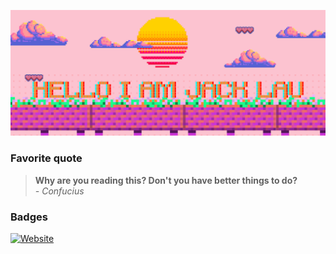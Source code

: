 <a href="https://portfolio.jacklau.xyz"><img alt="HELLO I AM JACK LAU" src="https://github.com/Jacklau1216/Jacklau1216/blob/main/background.png" /></a>

<!---
### Github Stats
![Jack's GitHub stats](https://github-readme-stats-q0978nehg-jacklau1216.vercel.app/api?username=Jacklau1216&theme=dark&show_icons=true&card_width=400&hide=issues&line_height=24)
![Top Langs](https://github-readme-stats-q0978nehg-jacklau1216.vercel.app/api/top-langs/?username=Jacklau1216&theme=dark&show_icons=true&card_width=200&layout=compact)  --->

### Favorite quote
>**Why are you reading this? Don't you have better things to do?** <br/>
>*- Confucius*


### Badges
[![Website](https://img.shields.io/website?down_color=red&down_message=offline&up_color=green&up_message=online&url=https%3A%2F%2Fportfolio.jacklau.xyz)](https://portfolio.jacklau.xyz)
